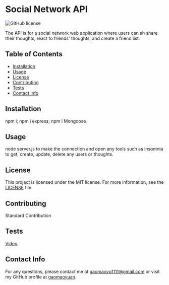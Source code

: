 # Social Network API

![GitHub license](https://img.shields.io/badge/license-MIT-blue.svg)

The API is for a social network web application where users can sh share their thoughts, react to friends' thoughts, and create a friend list.

## Table of Contents
- [Installation](#installation)
- [Usage](#usage)
- [License](#licnese)
- [Contributing](#contributing)
- [Tests](#tests)
- [Contact Info](#contactinfo)

## Installation

npm i; npm i express; npm i Mongoose

## Usage

node server.js to make the connection and open any tools such as insomnia to get, create, update, delete any users or thoughts. 

## License

This project is licensed under the MIT license. For more information, see the [LICENSE]([MIT](https://opensource.org/licenses/MIT)) file.

## Contributing

Standard Contribution

## Tests

[Video]([https://example.com/video-thumbnail.jpg](https://drive.google.com/file/d/1xNOcUak3KwlBxz0sKnV9NML62zU83xhM/view?usp=sharing))


## Contact Info

For any questions, please contact me at gaomaoyu1111@gmail.com or visit my GitHub profile at [gaomaoyuan](https://github.com/gaomaoyuan).

